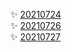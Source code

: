 :sparkles: [20210724](./20210724.md)  
:sparkles: [20210726](./20210726.md)  
:sparkles: [20210727](./20210727.md)  
